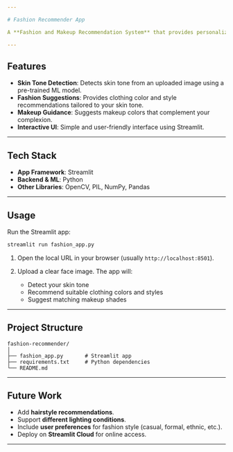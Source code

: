 ```yaml
---

# Fashion Recommender App

A **Fashion and Makeup Recommendation System** that provides personalized suggestions based on a user's **skin tone**. Built using **Python** and **Streamlit**, this app helps users choose clothing colors, styles, and makeup that best suit their complexion.

---
```


## Features

* **Skin Tone Detection**: Detects skin tone from an uploaded image using a pre-trained ML model.
* **Fashion Suggestions**: Provides clothing color and style recommendations tailored to your skin tone.
* **Makeup Guidance**: Suggests makeup colors that complement your complexion.
* **Interactive UI**: Simple and user-friendly interface using Streamlit.

---

## Tech Stack

* **App Framework**: Streamlit
* **Backend & ML**: Python
* **Other Libraries**: OpenCV, PIL, NumPy, Pandas

---

## Usage

Run the Streamlit app:

```bash
streamlit run fashion_app.py
```

1. Open the local URL in your browser (usually `http://localhost:8501`).
2. Upload a clear face image. The app will:

   * Detect your skin tone
   * Recommend suitable clothing colors and styles
   * Suggest matching makeup shades

---

## Project Structure

```
fashion-recommender/
│
├── fashion_app.py       # Streamlit app
├── requirements.txt     # Python dependencies
└── README.md
```

---

## Future Work

* Add **hairstyle recommendations**.
* Support **different lighting conditions**.
* Include **user preferences** for fashion style (casual, formal, ethnic, etc.).
* Deploy on **Streamlit Cloud** for online access.

---

